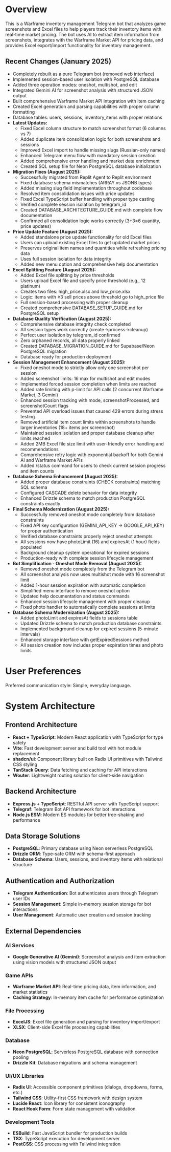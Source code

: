 # Overview

This is a Warframe inventory management Telegram bot that analyzes game screenshots and Excel files to help players track their inventory items with real-time market pricing. The bot uses AI to extract item information from screenshots, integrates with the Warframe Market API for pricing data, and provides Excel export/import functionality for inventory management.

## Recent Changes (January 2025)
- Completely rebuilt as a pure Telegram bot (removed web interface)
- Implemented session-based user isolation with PostgreSQL database
- Added three operation modes: oneshot, multishot, and edit
- Integrated Gemini AI for screenshot analysis with structured JSON output
- Built comprehensive Warframe Market API integration with item caching
- Created Excel generation and parsing capabilities with proper column formatting
- Database tables: users, sessions, inventory_items with proper relations
- **Latest Updates:**
  - Fixed Excel column structure to match screenshot format (6 columns vs 7)
  - Added duplicate item consolidation logic for both screenshots and sessions
  - Improved Excel import to handle missing slugs (Russian-only names)
  - Enhanced Telegram menu flow with mandatory session creation
  - Added comprehensive error handling and market data enrichment
  - Created SQL setup file for Neon PostgreSQL database initialization
- **Migration Fixes (August 2025):**
  - Successfully migrated from Replit Agent to Replit environment
  - Fixed database schema mismatches (ARRAY vs JSONB types)
  - Added missing slug field implementation throughout codebase
  - Resolved item consolidation issues with price updates
  - Fixed Excel TypeScript buffer handling with proper type casting
  - Verified complete session isolation by telegram_id
  - Created DATABASE_ARCHITECTURE_GUIDE.md with complete flow documentation
  - Confirmed all consolidation logic works correctly (3+3=6 quantity, price updates)
- **Price Update Feature (August 2025):**
  - Added standalone price update functionality for old Excel files
  - Users can upload existing Excel files to get updated market prices
  - Preserves original item names and quantities while refreshing pricing data
  - Uses full session isolation for data integrity
  - Added new menu option and comprehensive help documentation
- **Excel Splitting Feature (August 2025):**
  - Added Excel file splitting by price thresholds
  - Users upload Excel file and specify price threshold (e.g., 12 platinum)
  - Creates two files: high_price.xlsx and low_price.xlsx
  - Logic: items with ≥3 sell prices above threshold go to high_price file
  - Full session-based processing with proper cleanup
  - Created comprehensive DATABASE_SETUP_GUIDE.md for PostgreSQL setup
- **Database Quality Verification (August 2025):**
  - Comprehensive database integrity check completed
  - All session types work correctly (create→process→cleanup)
  - Perfect user isolation by telegram_id confirmed
  - Zero orphaned records, all data properly linked
  - Created DATABASE_MIGRATION_GUIDE.md for Supabase/Neon PostgreSQL migration
  - Database ready for production deployment
- **Session Management Enhancement (August 2025):**
  - Fixed oneshot mode to strictly allow only one screenshot per session
  - Added screenshot limits: 16 max for multishot and edit modes
  - Implemented forced session completion when limits are reached
  - Added rate limiting with p-limit for API calls (2 concurrent Warframe Market, 3 Gemini)
  - Enhanced session tracking with mode, screenshotProcessed, and screenshotCount flags
  - Prevented API overload issues that caused 429 errors during stress testing
  - Removed artificial item count limits within screenshots to handle larger inventories (18+ items per screenshot)
  - Maintained session isolation and proper database cleanup after limits reached
  - Added 2MB Excel file size limit with user-friendly error handling and recommendations
  - Comprehensive retry logic with exponential backoff for both Gemini AI and Warframe Market APIs
  - Added /status command for users to check current session progress and item counts
- **Database Schema Enhancement (August 2025):**
  - Added proper database constraints (CHECK constraints) matching SQL schema
  - Configured CASCADE delete behavior for data integrity
  - Enhanced Drizzle schema to match production PostgreSQL constraints exactly
- **Final Schema Modernization (August 2025):**
  - Successfully removed oneshot mode completely from database constraints
  - Fixed API key configuration (GEMINI_API_KEY → GOOGLE_API_KEY) for proper authentication
  - Verified database constraints properly reject oneshot attempts
  - All sessions now have photoLimit (16) and expiresAt (1 hour) fields populated
  - Background cleanup system operational for expired sessions
  - Production-ready with complete session lifecycle management
- **Bot Simplification - Oneshot Mode Removal (August 2025):**
  - Removed oneshot mode completely from the Telegram bot
  - All screenshot analysis now uses multishot mode with 16 screenshot limit
  - Added 1-hour session expiration with automatic completion
  - Simplified menu interface to remove oneshot option
  - Updated help documentation and status commands
  - Enhanced session lifecycle management with proper cleanup
  - Fixed photo handler to automatically complete sessions at limits
- **Database Schema Modernization (August 2025):**
  - Added photoLimit and expiresAt fields to sessions table
  - Updated Drizzle schema to match production database constraints
  - Implemented background cleanup for expired sessions (5-minute intervals)
  - Enhanced storage interface with getExpiredSessions method
  - All session creation now includes proper expiration times and photo limits

# User Preferences

Preferred communication style: Simple, everyday language.

# System Architecture

## Frontend Architecture
- **React + TypeScript**: Modern React application with TypeScript for type safety
- **Vite**: Fast development server and build tool with hot module replacement
- **shadcn/ui**: Component library built on Radix UI primitives with Tailwind CSS styling
- **TanStack Query**: Data fetching and caching for API interactions
- **Wouter**: Lightweight routing solution for client-side navigation

## Backend Architecture
- **Express.js + TypeScript**: RESTful API server with TypeScript support
- **Telegraf**: Telegram Bot API framework for bot interactions
- **Node.js ESM**: Modern ES modules for better tree-shaking and performance

## Data Storage Solutions
- **PostgreSQL**: Primary database using Neon serverless PostgreSQL
- **Drizzle ORM**: Type-safe ORM with schema-first approach
- **Database Schema**: Users, sessions, and inventory items with relational structure

## Authentication and Authorization
- **Telegram Authentication**: Bot authenticates users through Telegram user IDs
- **Session Management**: Simple in-memory session storage for bot interactions
- **User Management**: Automatic user creation and session tracking

## External Dependencies

### AI Services
- **Google Generative AI (Gemini)**: Screenshot analysis and item extraction using vision models with structured JSON output

### Game APIs
- **Warframe Market API**: Real-time pricing data, item information, and market statistics
- **Caching Strategy**: In-memory item cache for performance optimization

### File Processing
- **ExcelJS**: Excel file generation and parsing for inventory import/export
- **XLSX**: Client-side Excel file processing capabilities

### Database
- **Neon PostgreSQL**: Serverless PostgreSQL database with connection pooling
- **Drizzle Kit**: Database migrations and schema management

### UI/UX Libraries
- **Radix UI**: Accessible component primitives (dialogs, dropdowns, forms, etc.)
- **Tailwind CSS**: Utility-first CSS framework with design system
- **Lucide React**: Icon library for consistent iconography
- **React Hook Form**: Form state management with validation

### Development Tools
- **ESBuild**: Fast JavaScript bundler for production builds
- **TSX**: TypeScript execution for development server
- **PostCSS**: CSS processing with Tailwind integration